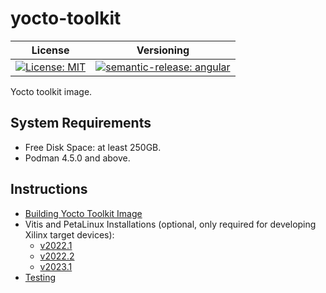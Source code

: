 # yocto-toolkit

| License | Versioning |
| ------- | ---------- |
| [![License: MIT](https://img.shields.io/badge/License-MIT-yellow.svg)](https://opensource.org/licenses/MIT) | [![semantic-release: angular](https://img.shields.io/badge/semantic--release-angular-e10079?logo=semantic-release)](https://github.com/semantic-release/semantic-release) |

Yocto toolkit image.


## System Requirements

* Free Disk Space: at least 250GB.
* Podman 4.5.0 and above.


## Instructions

* [Building Yocto Toolkit Image](docs/building-image.md)
* Vitis and PetaLinux Installations (optional, only required for developing Xilinx target devices):
    * [v2022.1](docs/xilinx-installations/v2022.1.md)
    * [v2022.2](docs/xilinx-installations/v2022.2.md)
    * [v2023.1](docs/xilinx-installations/v2023.1.md)
* [Testing](docs/testing.md)
